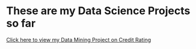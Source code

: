 # These are my Data Science Projects so far

<a href="https://lifehkbueduhk-my.sharepoint.com/:w:/g/personal/20201729_life_hkbu_edu_hk/ERm1ssDBhZJMhWivl8rcYB8B22iOO1MRHCr5FWE7Puhlww?e=cuLXQ6"> Click here to view my Data Mining Project on Credit Rating 

